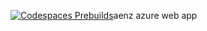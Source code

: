 [![Codespaces Prebuilds](https://github.com/allyelvis/Kgh/actions/workflows/codespaces/create_codespaces_prebuilds/badge.svg)](https://github.com/allyelvis/Kgh/actions/workflows/codespaces/create_codespaces_prebuilds)aenz azure web app
